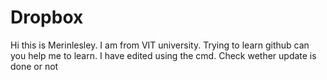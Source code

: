 # Dropbox
Hi this is Merinlesley. I am from VIT university. Trying to learn github can you help me to learn.
I have edited using the cmd. Check wether update is done or not
